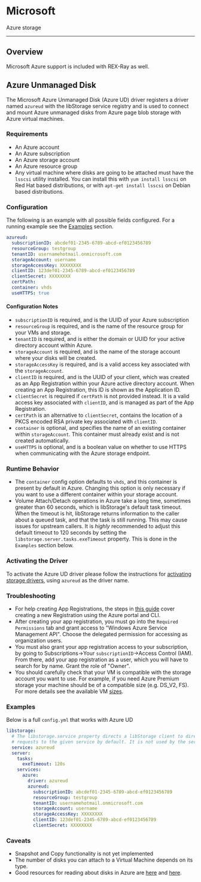 # Microsoft

Azure storage

---

## Overview
Microsoft Azure support is included with REX-Ray as well.

<a name="azure-ud"></a>

## Azure Unmanaged Disk
The Microsoft Azure Unmanaged Disk (Azure UD) driver registers a driver
named `azureud` with the libStorage service registry and is used to connect and
mount Azure unmanaged disks from Azure page blob storage with Azure virtual
machines.

### Requirements
* An Azure account
* An Azure subscription
* An Azure storage account
* An Azure resource group
* Any virtual machine where disks are going to be attached must have the
  `lsscsi` utility installed. You can install this with `yum install lsscsi` on
  Red Hat based distributions, or with `apt-get install lsscsi` on Debian based
  distributions.

### Configuration
The following is an example with all possible fields configured. For a running
example see the [Examples](#azure-ud-examples) section.

```yaml
azureud:
  subscriptionID: abcdef01-2345-6789-abcd-ef0123456789
  resourceGroup: testgroup
  tenantID: usernamehotmail.onmicrosoft.com
  storageAccount: username
  storageAccessKey: XXXXXXXX
  clientID: 123def01-2345-6789-abcd-ef0123456789
  clientSecret: XXXXXXXX
  certPath:
  container: vhds
  useHTTPS: true
```

#### Configuration Notes
* `subscriptionID` is required, and is the UUID of your Azure subscription
* `resourceGroup` is required, and is the name of the resource group for your
  VMs and storage.
* `tenantID` is required, and is either the domain or UUID for your active
  directory account within Azure.
* `storageAccount` is required, and is the name of the storage account where
  your disks will be created.
* `storageAccessKey` is required, and is a valid access key associated with the
  `storageAccount`.
* `clientID` is required, and is the UUID of your client, which was created as
  an App Registration within your Azure active directory account. When creating
  an App Registration, this ID is shown as the Application ID.
* `clientSecret` is required if `certPath` is not provided instead. It is a
  valid access key associated with `clientID`, and is managed as part of the App
  Registration.
* `certPath` is an alternative to `clientSecret`, contains the location of a
  PKCS encoded RSA private key associated with `clientID`.
* `container` is optional, and specifies the name of an existing container
  within `storageAccount`. This container must already exist and is not created
  automatically.
* `useHTTPS` is optional, and is a boolean value on whether to use HTTPS when
  communicating with the Azure storage endpoint.

### Runtime Behavior
* The `container` config option defaults to `vhds`, and this container is
  present by default in Azure. Changing this option is only necessary if you
  want to use a different container within your storage account.
* Volume Attach/Detach operations in Azure take a long time, sometimes greater
  than 60 seconds, which is libStorage's default task timeout. When the timeout
  is hit, libStorage returns information to the caller about a queued task, and
  that the task is still running. This may cause issues for upstream callers.
  It is *highly* recommended to adjust this default timeout to 120 seconds by
  setting the `libstorage.server.tasks.exeTimeout` property. This is done in
  the `Examples` section below.

### Activating the Driver
To activate the Azure UD driver please follow the instructions for
[activating storage drivers](../servers/libstorage.md#storage-drivers), using `azureud` as
the driver name.

### Troubleshooting
* For help creating App Registrations, the steps in
  [this guide](https://www.terraform.io/docs/providers/azurerm/authenticating_via_service_principal.html#creating-a-service-principal)
  cover creating a new Registration using the Azure portal and CLI.
* After creating your app registration, you must go into the
  `Required Permissions` tab and grant access to "Windows Azure Service
  Management API". Choose the delegated permission for accessing as organization
  users.
* You must also grant your app registration access to your subscription, by
  going to Subscriptions->Your `subscriptionID`->Access Control (IAM). From
  there, add your app registration as a user, which you will have to search for
  by name. Grant the role of "Owner".
* You should carefully check that your VM is compatible with the storage account
  you want to use. For example, if you need Azure Premium storage your machine
  should be of a compatible size (e.g. DS_V2, FS). For more details see the
  available VM [sizes](https://docs.microsoft.com/en-us/azure/virtual-machines/virtual-machines-windows-sizes).  

<a name="azure-ud-examples"></a>

### Examples
Below is a full `config.yml` that works with Azure UD

```yaml
libstorage:
  # The libstorage.service property directs a libStorage client to direct its
  # requests to the given service by default. It is not used by the server.
  service: azureud
  server:
    tasks:
      exeTimeout: 120s
    services:
      azure:
        driver: azureud
        azureud:
          subscriptionID: abcdef01-2345-6789-abcd-ef0123456789
          resourceGroup: testgroup
          tenantID: usernamehotmail.onmicrosoft.com
          storageAccount: username
          storageAccessKey: XXXXXXXX
          clientID: 123def01-2345-6789-abcd-ef0123456789
          clientSecret: XXXXXXXX
```

### Caveats
* Snapshot and Copy functionality is not yet implemented
* The number of disks you can attach to a Virtual Machine depends on its type.
* Good resources for reading about disks in Azure are
  [here](https://docs.microsoft.com/en-us/azure/storage/storage-standard-storage)
  and [here](https://docs.microsoft.com/en-us/azure/storage/storage-about-disks-and-vhds-linux).
